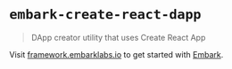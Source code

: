 # `embark-create-react-dapp`

> DApp creator utility that uses Create React App

Visit [framework.embarklabs.io](https://framework.embarklabs.io/) to get started with
[Embark](https://github.com/embarklabs/embark).
